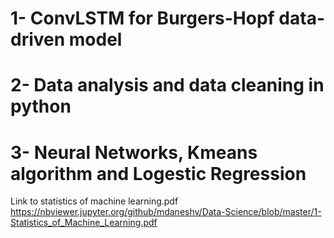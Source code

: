 # 1- ConvLSTM for Burgers-Hopf data-driven model
# 2- Data analysis and data cleaning in python
# 3- Neural Networks, Kmeans algorithm and Logestic Regression

Link to statistics of machine learning.pdf
https://nbviewer.jupyter.org/github/mdaneshv/Data-Science/blob/master/1-Statistics_of_Machine_Learning.pdf
